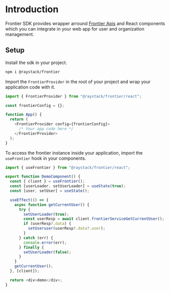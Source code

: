# Introduction

Frontier SDK provides wrapper arround [Frontier Apis](/apis/frontier-administration-api) and React components which you can integrate in your web app for user and organization management.

## Setup

Install the sdk in your project.

```sh
npm i @raystack/frontier
```

Import the `FrontierProvider` in the root of your project and wrap your application code with it.

```javascript
import { FrontierProvider } from "@raystack/frontier/react";

const frontierConfig = {};

function App() {
  return (
    <FrontierProvider config={frontierConfig}>
      /* Your app code here */
    </FrontierProvider>
  );
}
```

To access the frontier instance inside your application, import the `useFrontier` hook in your components.

```javascript
import { useFrontier } from "@raystack/frontier/react";

export function DemoComponent() {
  const { client } = useFrontier();
  const [userLoader, setUserLoader] = useState(true);
  const [user, setUser] = useState();

  useEffect(() => {
    async function getCurrentUser() {
      try {
        setUserLoader(true);
        const userResp = await client.frontierServiceGetCurrentUser();
        if (userResp?.data) {
          setUseruser(userResp?.data?.user);
        }
      } catch (err) {
        console.error(err);
      } finally {
        setUserLoader(false);
      }
    }
    getCurrentUser();
  }, [client]);

  return <div>demo</div>;
}
```
